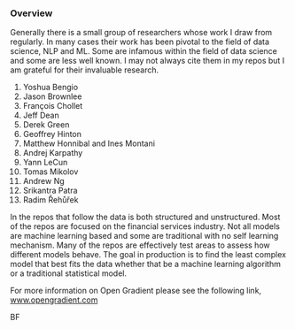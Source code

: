 ### Overview

Generally there is a small group of researchers whose work I draw from regularly. In many cases their work has been pivotal to the field of data science, NLP and ML. Some are infamous within the field of data science and some are less well known. I may not always cite them in my repos but I am grateful for their invaluable research. 


1. Yoshua Bengio 
2. Jason Brownlee 
3. François Chollet 
4. Jeff Dean 
5. Derek Green
5. Geoffrey Hinton
6. Matthew Honnibal and Ines Montani 
7. Andrej Karpathy 
8. Yann LeCun 
9. Tomas Mikolov 
10. Andrew Ng 
11. Srikantra Patra 
12. Radim Řehůřek 


In the repos that follow the data is both structured and unstructured. Most of the repos are focused on the financial services industry. Not all models are machine learning based and some are traditional with no self learning mechanism. Many of the repos are effectively test areas to assess how different models behave. The goal in production is to find the least complex model that best fits the data whether that be a machine learning algorithm or a traditional statistical model. 

For more information on Open Gradient please see the following link, www.opengradient.com


BF

 

